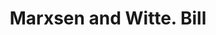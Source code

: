 ---
doi: 10.7916/D82N6DDT
date_other: '1860'
date_other_textual: 1860-1869
form: printed ephemera
genre:
- Invoices
name:
- Marxsen and Witte
object_in_context_url: https://biggert.cul.columbia.edu/items/view/ave_biggert_01434
subject_hierarchical_geographic:
- Philadelphia, Pennsylvania, United States
subject_name:
- Marxsen and Witte
title: Marxsen and Witte. Bill
sort_title: Marxsen and Witte. Bill
call_number: ave_biggert_01434
coordinates:
- 40.00944444444445,-75.13333333333334
pid: ave_biggert_01434
identifiers: ave_biggert_01434
thumbnail: https://derivativo-1.library.columbia.edu/iiif/2/ldpd:344512/full/!256,256/0/native.jpg
permalink: "/biggert/ave_biggert_01434/"
layout: iiif-image-page
---